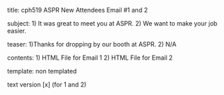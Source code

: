 title:					cph519 ASPR New Attendees Email #1 and 2

subject:				1)	It was great to meet you at ASPR. 
					2)	We want to make your job easier. 

teaser:					1)Thanks for dropping by our booth at ASPR. 
					2) N/A

contents:				1)	HTML File for Email 1
					2)	HTML File for Email 2

template: non templated 

text version 				[x]  (for 1 and 2)